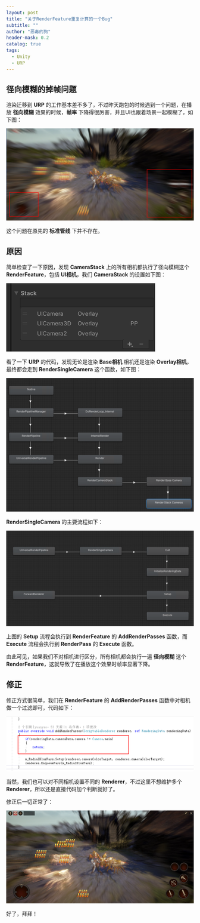 ```yaml
---
layout: post
title: "关于RenderFeature重复计算的一个Bug"
subtitle: ""
author: "恶毒的狗"
header-mask: 0.2
catalog: true
tags:
  - Unity
  - URP
---
```


## 径向模糊的掉帧问题

渲染迁移到 **URP** 的工作基本差不多了，不过昨天跑包的时候遇到一个问题，在播放 **径向模糊** 效果的时候，**帧率** 下降得很厉害，并且UI也跟着场景一起模糊了，如下图：

![img](/img/renderfeature-repeat-bug/screenshot1.png)

这个问题在原先的 **标准管线** 下并不存在。

## 原因

简单检查了一下原因，发现 **CameraStack** 上的所有相机都执行了径向模糊这个 **RenderFeature**，包括 **UI相机**，我们 **CameraStack** 的设置如下图：

![img](/img/renderfeature-repeat-bug/screenshot4.png)

看了一下 **URP** 的代码，发现无论是渲染 **Base相机** 相机还是渲染 **Overlay相机**，最终都会走到 **RenderSingleCamera** 这个函数，如下图：

![img](/img/renderfeature-repeat-bug/screenshot3.png)

**RenderSingleCamera** 的主要流程如下：

![img](/img/renderfeature-repeat-bug/screenshot5.png)

上图的 **Setup** 流程会执行到 **RenderFeature** 的 **AddRenderPasses** 函数，而 **Execute** 流程会执行到 **RenderPass** 的 **Execute** 函数。

由此可见，如果我们不对相机进行区分，所有相机都会执行一遍 **径向模糊** 这个 **RenderFeature**，这就导致了在播放这个效果时帧率显著下降。

## 修正

修正方式很简单，我们在 **RenderFeature** 的 **AddRenderPasses** 函数中对相机做一个过滤即可，代码如下：

![img](/img/renderfeature-repeat-bug/screenshot6.png)

当然，我们也可以对不同相机设置不同的 **Renderer**，不过这里不想维护多个 **Renderer**，所以还是直接代码加个判断就好了。

修正后一切正常了：

![img](/img/renderfeature-repeat-bug/screenshot2.png)

好了，拜拜！































































































































































































































































